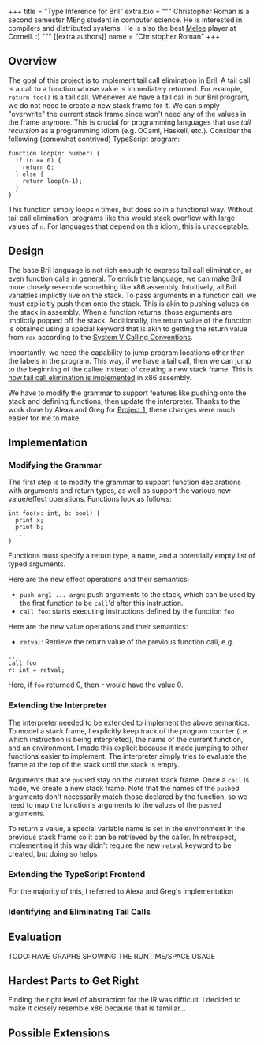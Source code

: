 +++
title = "Type Inference for Bril"
extra.bio = """
  Christopher Roman is a second semester MEng student in computer science. He is interested in compilers and distributed systems. He is also the best [Melee](https://en.wikipedia.org/wiki/Super_Smash_Bros._Melee) player at Cornell. :)
"""
[[extra.authors]]
name = "Christopher Roman"
+++

## Overview
The goal of this project is to implement tail call elimination in Bril. A tail
call is a call to a function whose value is immediately returned. For example,
`return foo()` is a tail call. Whenever we have a tail call in our Bril program,
we do not need to create a new stack frame for it. We can simply "overwrite"
the current stack frame since won't need any of the values in the frame anymore.
This is crucial for programming languages that use *tail recursion* as a
programming idiom (e.g. OCaml, Haskell, etc.). Consider the following (somewhat
contrived) TypeScript program:
```
function loop(n: number) {
  if (n == 0) {
    return 0;
  } else {
    return loop(n-1);
  }
}
```
This function simply loops `n` times, but does so in a functional way. Without
tail call elimination, programs like this would stack overflow with large values
of `n`. For languages that depend on this idiom, this is unacceptable.

## Design
The base Bril language is not rich enough to express tail call elimination, or
even function calls in general. To enrich the language, we can make Bril more
closely resemble something like x86 assembly. Intuitively, all Bril variables
implictly live on the stack. To pass arguments in a function call, we must
explicitly push them onto the stack. This is akin to pushing values on the stack
in assembly. When a function returns, those arguments are implictly popped off the stack.
Additionally, the return value of the function is obtained using a special
keyword that is akin to getting the return value from `rax` according to the
[System V Calling Conventions](https://en.wikipedia.org/wiki/X86_calling_conventions#x86-64_calling_conventions).

Importantly, we need the capability to jump program locations other than the
labels in the program. This way, if we have a tail call, then we can jump to
the beginning of the callee instead of creating a new stack frame. This is [how
tail call elimination is implemented](https://www.cs.cornell.edu/courses/cs4120/2019sp/lectures/34functional/lec34-sp19.pdf?1556325712)
in x86 assembly.

We have to modify the grammar to support features like pushing onto the stack
and defining functions, then update the interpreter. Thanks to the work done by
Alexa and Greg for [Project 1](https://github.com/sampsyo/bril/pull/16), these
changes were much easier for me to make.

## Implementation

### Modifying the Grammar
The first step is to modify the grammar to support function declarations with
arguments and return types, as well as support the various new value/effect
operations. Functions look as follows:
```
int foo(x: int, b: bool) {
  print x;
  print b;
  ...
}
```
Functions must specify a return type, a name, and a potentially empty list of
typed arguments.

Here are the new effect operations and their semantics:
- `push arg1 ... argn`: push arguments to the stack, which can be used by the
first function to be `call`'d after this instruction.
- `call foo`: starts executing instructions defined by the function `foo`

Here are the new value operations and their semantics:
- `retval`: Retrieve the return value of the previous function call, e.g.
```
...
call foo
r: int = retval;
```
Here, if `foo` returned 0, then `r` would have the value 0.

### Extending the Interpreter
The interpreter needed to be extended to implement the above semantics. To model
a stack frame, I explicitly keep track of the program counter (i.e. which
instruction is being interpreted), the name of the current function, and an
environment. I made this explicit because it made jumping to other functions
easier to implement. The interpreter simply tries to evaluate the frame at the
top of the stack until the stack is empty.

Arguments that are `push`ed stay on the current stack frame. Once a `call` is
made, we create a new stack frame. Note that the names of the `push`ed arguments
don't necessarily match those declared by the function, so we need to map the
function's arguments to the values of the `push`ed arguments.

To return a value, a special variable name is set in the environment in the
previous stack frame so it can be retrieved by the caller. In retrospect,
implementing it this way didn't require the new `retval` keyword to be created,
but doing so helps

### Extending the TypeScript Frontend
For the majority of this, I referred to Alexa and Greg's implementation[]()

### Identifying and Eliminating Tail Calls


## Evaluation
TODO: HAVE GRAPHS SHOWING THE RUNTIME/SPACE USAGE

## Hardest Parts to Get Right
Finding the right level of abstraction for the IR was difficult. I decided to
make it closely resemble x86 because that is familiar...

## Possible Extensions
